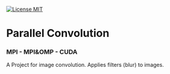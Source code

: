 [![License MIT][badge-license]](LICENSE.txt)

# Parallel Convolution
### MPI - MPI&OMP - CUDA

A Project for image convolution. Applies filters (blur) to images.

[badge-license]: https://img.shields.io/badge/license-MIT-green.svg
